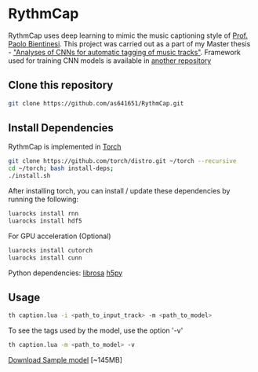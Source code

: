 # RythmCap
RythmCap uses deep learning to mimic the music captioning style of [Prof. Paolo Bientinesi](http://hpac.rwth-aachen.de/~pauldj). This project was carried out as a part of my Master thesis - ["Analyses of CNNs for automatic tagging of music tracks"](https://drive.google.com/file/d/1ljEz-KJPpg3KZHLHEh891Tl3DNh2V1Lp/view?usp=sharing). Framework used for training CNN models is available in [another repository](https://github.com/as641651/CNNs-for-automatic-tagging-of-music-tracks)

## Clone this repository

```bash
git clone https://github.com/as641651/RythmCap.git
```

## Install Dependencies

RythmCap is implemented in [Torch](http://torch.ch/)

```bash
git clone https://github.com/torch/distro.git ~/torch --recursive
cd ~/torch; bash install-deps;
./install.sh
```

After installing torch, you can install / update these dependencies by running the following:

```bash
luarocks install rnn
luarocks install hdf5
```
For GPU acceleration (Optional)

```bash
luarocks install cutorch
luarocks install cunn
```
Python dependencies:
[librosa](https://librosa.github.io/librosa/install.html)
[h5py](http://docs.h5py.org/en/latest/build.html)

## Usage

```bash
th caption.lua -i <path_to_input_track> -m <path_to_model>
```

To see the tags used by the model, use the option '-v'
```bash
th caption.lua -m <path_to_model> -v
```

[Download Sample model](https://drive.google.com/open?id=0B8Uc-OssxXlDV1FheU1BVEdkVVE) [~145MB]

